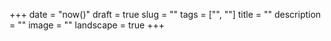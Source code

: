 +++
date = "now()"
draft = true
slug = ""
tags = ["", ""]
title = ""
description = ""
image = ""
landscape = true
+++
